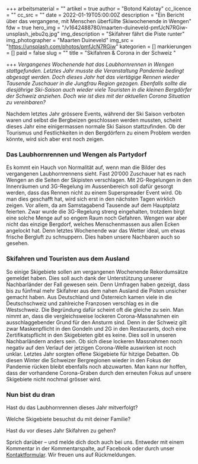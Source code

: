 +++
arbeitsmaterial = ""
artikel = true
author = "Botond Kalotay"
cc_licence = ""
cc_src = ""
date = 2022-01-19T05:00:00Z
description = "Ein Bericht über das vergangene, mit Menschen überfüllte Skiwochenende in Wengen"
fdw = true
hero_img = "/v1642488780/maarten-duineveld-pmfJcN7RGiw-unsplash_jebu2q.jpg"
img_description = "Skifahrer fährt die Piste runter"
img_photographer = "Maarten Duineveld"
img_src = "https://unsplash.com/photos/pmfJcN7RGiw"
kategorien = []
markierungen = []
paid = false
slug = ""
title = "Skifahren & Corona in der Schweiz "

+++
_Vergangenes Wochenende hat das Laubhornrennen in Wengen stattgefunden. Letztes Jahr musste die Veranstaltung Pandemie bedingt abgesagt werden. Doch dieses Jahr hat das viertägige Rennen wieder Tausende Zuschauer in die Jungfrau Region gezogen. Ebenfalls sollte die diesjährige Ski-Saison auch wieder viele Touristen in die kleinen Bergdörfer der Schweiz anziehen. Doch wie ist dies mit der aktuellen Corona Situation zu vereinbaren?_

Nachdem letztes Jahr grössere Events, während der Ski Saison verboten waren und selbst die Bergbeizen geschlossen werden mussten, scheint dieses Jahr eine einigermassen normale Ski Saison stattzufinden. Ob der Tourismus und Festlichkeiten in den Bergdörfern zu einem Problem werden könnte, wird sich aber erst noch zeigen.

### Das Laubhornrennen und Wengen als Partydorf

Es kommt ein Hauch von Normalität auf, wenn man die Bilder des vergangenen Laubhornrennens sieht. Fast 20‘000 Zuschauer hat es nach Wengen an die Seiten der Skipisten verschlagen. Mit 2G-Regelungen in den Innenräumen und 3G-Regelung im Aussenbereich soll dafür gesorgt werden, dass das Rennen nicht zu einem Superspreader Event wird. Ob man dies geschafft hat, wird sich erst in den nächsten Tagen wirklich zeigen. Vor allem, da am Samstagabend Tausende auf dem Hauptplatz feierten. Zwar wurde die 3G-Regelung streng eingehalten, trotzdem birgt eine solche Menge auf so engem Raum noch Gefahren. Wengen war aber nicht das einzige Bergdorf, welches Menschenmassen aus allen Ecken angelockt hat. Denn letztes Wochenende war das Wetter ideal, um etwas frische Bergluft zu schnuppern. Dies haben unsere Nachbaren auch so gesehen.

### Skifahren und Touristen aus dem Ausland

So einige Skigebiete sollen am vergangenen Wochenende Rekordumsätze gemeldet haben. Dies soll auch dank der Unterstützung unserer Nachbarländer der Fall gewesen sein. Denn Umfragen haben gezeigt, dass bis zu fünfmal mehr Skifahrer aus dem nahen Ausland die Pisten unsicher gemacht haben. Aus Deutschland und Österreich kamen viele in die Deutschschweiz und zahlreiche Franzosen verschlag es in die Westschweiz. Die Begründung dafür scheint oft die gleiche zu sein. Man nimmt an, dass die vergleichsweise lockeren Corona-Massnahmen ein ausschlaggebender Grund für den Ansturm sind. Denn in der Schweiz gilt zwar Maskenpflicht in den Gondeln und 2G in den Restaurants, doch eine Zertifikatspflicht in den Skigebieten gibt es keine. Dies soll in unseren Nachbarländern anders sein. Ob sich diese lockeren Massnahmen noch negativ auf den Verlauf der jetzigen Corona-Welle auswirken ist noch unklar. Letztes Jahr sorgten offene Skigebiete für hitzige Debatten. Ob diesen Winter die Schweizer Bergregionen wieder in den Fokus der Pandemie rücken bleibt ebenfalls noch abzuwarten. Man kann nur hoffen, dass der vorhandene Corona-Graben durch den erneuten Fokus auf unsere Skigebiete nicht nochmal grösser wird.

### Nun bist du dran

Hast du das Laubhornrennen dieses Jahr mitverfolgt?

Welche Skigebiete besuchst du mit deiner Familie?

Hast du vor dieses Jahr Skifahren zu gehen?

Sprich darüber – und melde dich doch auch bei uns. Entweder mit einem Kommentar in der Kommentarspalte, auf Facebook oder durch unser [Kontaktformular](https://www.chinderzytig.ch/kontakt/). Wir freuen uns auf Rückmeldungen.